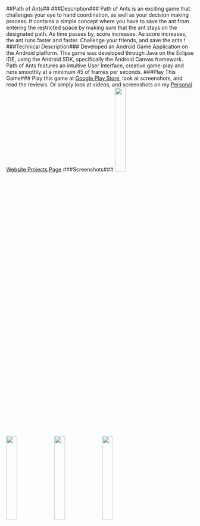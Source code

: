 ##Path of Ants##
###Description###
Path of Ants is an exciting game that challenges your eye to hand coordination, as well as your decision making process. It contains a simple concept where you have to save the ant from entering the restricted space by making sure that the ant stays on the designated path. As time passes by, score increases. As score increases, the ant runs faster and faster. Challenge your friends, and save the ants !
###Technical Description###
Developed an Android Game Application on the Android platform. This game was developed through Java on the Eclipse IDE, using the Android SDK, specifically the Android Canvas framework. Path of Ants features an intuitive User Interface, creative game-play and runs smoothly at a minimum 45 of frames per seconds. 
###Play This Game###
Play this game at <a href="https://play.google.com/store/apps/details?id=zunair.syed.pathofants">Google Play Store</a>, look at screenshots, and read the reviews. Or simply look at videos, and screenshots on my <a href="https://ece.uwaterloo.ca/~zu2syed/projects.html">Personal Website Projects Page</a>
###Screenshots###
<img width="24%" src="https://ece.uwaterloo.ca/~zu2syed/old_website/pathofantspic1.png" />&nbsp;
<img width="24%" src="https://ece.uwaterloo.ca/~zu2syed/old_website/pathofantspic2.png" />&nbsp;
<img width="24%" src="https://ece.uwaterloo.ca/~zu2syed/old_website/pathofantspic3.png" />&nbsp;
<img width="24%" src="https://ece.uwaterloo.ca/~zu2syed/old_website/pathofantspic4.png" />&nbsp;
